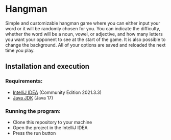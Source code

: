 # Hangman

Simple and customizable hangman game where you can either input your word or it will be randomly chosen for you. You can indicate the difficulty, whether the word will be a noun, vowel, or adjective, and how many letters you want your opponent to see at the start of the game.
It is also possible to change the background.
All of your options are saved and reloaded the next time you play.

## Installation and execution
### Requirements:

- [IntelliJ IDEA](https://www.jetbrains.com/idea/) (Community Edition 2021.3.3)
- [Java JDK](https://www.oracle.com/java/technologies/downloads/#java17) (Java 17)

### Running the program:

- Clone this repository to your machine
- Open the project in the IntelliJ IDEA
- Press the run button
